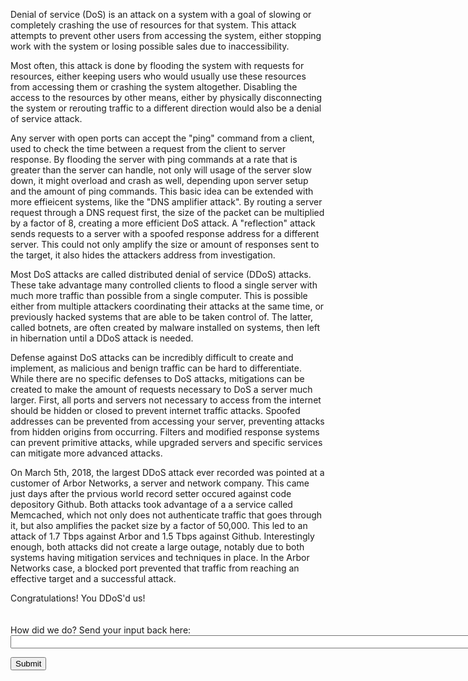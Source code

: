 Denial of service (DoS) is an attack on a system with a goal of slowing or completely crashing the use of resources for that system. This attack attempts to prevent other users from accessing the system, either stopping work with the system or losing possible sales due to inaccessibility. 

Most often, this attack is done by flooding the system with requests for resources, either keeping users who would usually use these resources from accessing them or crashing the system altogether. Disabling the access to the resources by other means, either by physically disconnecting the system or rerouting traffic to a different direction would also be a denial of service attack. 

Any server with open ports can accept the "ping" command from a client, used to check the time between a request from the client to server response. By flooding the server with ping commands at a rate that is greater than the server can handle, not only will usage of the server slow down, it might overload and crash as well, depending upon server setup and the amount of ping commands. This basic idea can be extended with more effieicent systems, like the "DNS amplifier attack". By routing a server request through a DNS request first, the size of the packet can be multiplied by a factor of 8, creating a more efficient DoS attack. A "reflection" attack sends requests to a server with a spoofed response address for a different server. This could not only amplify the size or amount of responses sent to the target, it also hides the attackers address from investigation.

Most DoS attacks are called distributed denial of service (DDoS) attacks. These take advantage many controlled clients to flood a single server with much more traffic than possible from a single computer. This is possible either from multiple attackers coordinating their attacks at the same time, or previously hacked systems that are able to be taken control of. The latter, called botnets, are often created by malware installed on systems, then left in hibernation until a DDoS attack is needed.

Defense against DoS attacks can be incredibly difficult to create and implement, as malicious and benign traffic can be hard to differentiate. While there are no specific defenses to DoS attacks, mitigations can be created to make the amount of requests necessary to DoS a server much larger. First, all ports and servers not necessary to access from the internet should be hidden or closed to prevent internet traffic attacks. Spoofed addresses can be prevented from accessing your server, preventing attacks from hidden origins from occurring. Filters and modified response systems can prevent primitive attacks, while upgraded servers and specific services can mitigate more advanced attacks. 

On March 5th, 2018, the largest DDoS attack ever recorded was pointed at a customer of Arbor Networks, a server and network company. This came just days after the prvious world record setter occured against code depository Github. Both attacks took advantage of a a service called Memcached, which not only does not authenticate traffic that goes through it, but also amplifies the packet size by a factor of 50,000. This led to an attack of 1.7 Tbps against Arbor and 1.5 Tbps against Github. Interestingly enough, both attacks did not create a large outage, notably due to both systems having mitigation services and techniques in place. In the Arbor Networks case, a blocked port prevented that traffic from reaching an effective target and a successful attack.

<body>
  <div id="test">Congratulations! You DDoS'd us!</div><br><br>
  <div id="label">How did we do? Send your input back here:</div>
  <form id="str">
    <input type="text" name="test" size="100"><br>
  </form>
  <input type="button" id="btnClick" value="Submit" onclick="CountFun()"><br>
  <div id="showCount"></div>
  
  <script type="text/javascript">
    document.getElementById("test").style.display = "none";
    var cnt = 0;
    function CountFun(){
      cnt=parseInt(cnt)+parseInt(1);
      var divData=document.getElementById("showCount");
      divData.innerHTML="Submitting. Please wait...";
      if (cnt > 9)
        document.getElementById("test").style.display = "block";
    }
  
  </script>
  </body>
